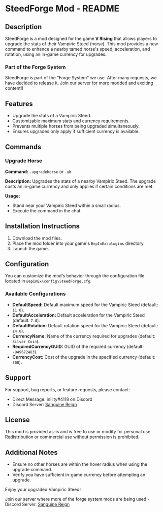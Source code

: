 ﻿# SteedForge Mod - README

## Description
SteedForge is a mod designed for the game **V Rising** that allows players to upgrade the stats of their Vampiric Steed (horse). This mod provides a new command to enhance a nearby tamed horse's speed, acceleration, and rotation, using an in-game currency for upgrades.

### Part of the Forge System
SteedForge is part of the "Forge System" we use. After many requests, we have decided to release it. Join our server for more modded and exciting content!!

## Features
- Upgrade the stats of a Vampiric Steed.
- Customizable maximum stats and currency requirements.
- Prevents multiple horses from being upgraded simultaneously.
- Ensures upgrades only apply if sufficient currency is available.

## Commands
### Upgrade Horse
**Command:** `.upgradehorse` or `.uh`

**Description:** Upgrades the stats of a nearby Vampiric Steed. The upgrade costs an in-game currency and only applies if certain conditions are met.

**Usage:**
- Stand near your Vampiric Steed within a small radius.
- Execute the command in the chat.


## Installation Instructions
1. Download the mod files.
2. Place the mod folder into your game's `BepInEx\plugins` directory.
3. Launch the game.

## Configuration
You can customize the mod's behavior through the configuration file located in `BepInEx\config\SteedForge.cfg`.

### Available Configurations
- **DefaultSpeed:** Default maximum speed for the Vampiric Steed (default: `11.0`).
- **DefaultAcceleration:** Default acceleration for the Vampiric Steed (default: `7.0`).
- **DefaultRotation:** Default rotation speed for the Vampiric Steed (default: `14.0`).
- **CurrencyName:** Name of the currency required for upgrades (default: `Silver Coin`).
- **RequiredCurrencyGUID:** GUID of the required currency (default: `-949672483`).
- **CurrencyCost:** Cost of the upgrade in the specified currency (default: `500`).


## Support
For support, bug reports, or feature requests, please contact:
- Direct Message: inility#4118 on Discord
- Discord Server: [Sanguine Reign](https://discord.gg/sanguineReign)

## License
This mod is provided as-is and is free to use or modify for personal use. Redistribution or commercial use without permission is prohibited.

## Additional Notes
- Ensure no other horses are within the hover radius when using the upgrade command.
- Verify you have sufficient in-game currency before attempting an upgrade.

Enjoy your upgraded Vampiric Steed!

Join our server where more of the forge system mods are being used - Discord Server: [Sanguine Reign](https://discord.gg/sanguineReign)